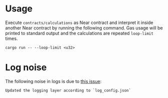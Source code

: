 # Usage

Execute `contracts/calculations` as Near contract and interpret it inside another Near contract by running the following command. Gas usage will be printed to standard output and the calculations are repeated `loop-limit` times.

```
cargo run -- --loop-limit <u32>
```

# Log noise

The following noise in logs is due to [this issue](https://github.com/near/workspaces-rs/issues/272):

```
Updated the logging layer according to `log_config.json`
```
